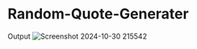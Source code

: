 # Random-Quote-Generater
Output 
![Screenshot 2024-10-30 215542](https://github.com/user-attachments/assets/11f4f66b-2af7-4e55-9646-19e48fda68cd)
